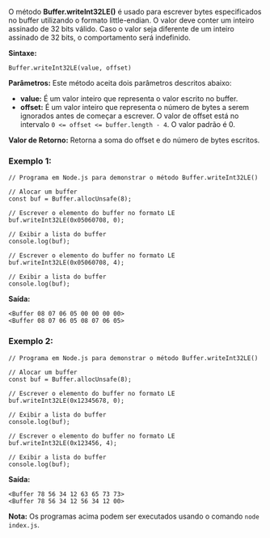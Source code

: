 O método **Buffer.writeInt32LE()** é usado para escrever bytes especificados no buffer utilizando o formato little-endian. O valor deve conter um inteiro assinado de 32 bits válido. Caso o valor seja diferente de um inteiro assinado de 32 bits, o comportamento será indefinido.

**Sintaxe:**

```
Buffer.writeInt32LE(value, offset)
```

**Parâmetros:** Este método aceita dois parâmetros descritos abaixo:

- **value:** É um valor inteiro que representa o valor escrito no buffer.
- **offset:** É um valor inteiro que representa o número de bytes a serem ignorados antes de começar a escrever. O valor de offset está no intervalo `0 <= offset <= buffer.length - 4`. O valor padrão é 0.

**Valor de Retorno:** Retorna a soma do offset e do número de bytes escritos.

### Exemplo 1:

```
// Programa em Node.js para demonstrar o método Buffer.writeInt32LE()

// Alocar um buffer
const buf = Buffer.allocUnsafe(8);

// Escrever o elemento do buffer no formato LE
buf.writeInt32LE(0x05060708, 0);

// Exibir a lista do buffer
console.log(buf);

// Escrever o elemento do buffer no formato LE
buf.writeInt32LE(0x05060708, 4);

// Exibir a lista do buffer
console.log(buf);
```

**Saída:**

```
<Buffer 08 07 06 05 00 00 00 00>
<Buffer 08 07 06 05 08 07 06 05>
```

### Exemplo 2:

```
// Programa em Node.js para demonstrar o método Buffer.writeInt32LE()

// Alocar um buffer
const buf = Buffer.allocUnsafe(8);

// Escrever o elemento do buffer no formato LE
buf.writeInt32LE(0x12345678, 0);

// Exibir a lista do buffer
console.log(buf);

// Escrever o elemento do buffer no formato LE
buf.writeInt32LE(0x123456, 4);

// Exibir a lista do buffer
console.log(buf);
```

**Saída:**

```
<Buffer 78 56 34 12 63 65 73 73>
<Buffer 78 56 34 12 56 34 12 00>
```

**Nota:** Os programas acima podem ser executados usando o comando `node index.js`.


